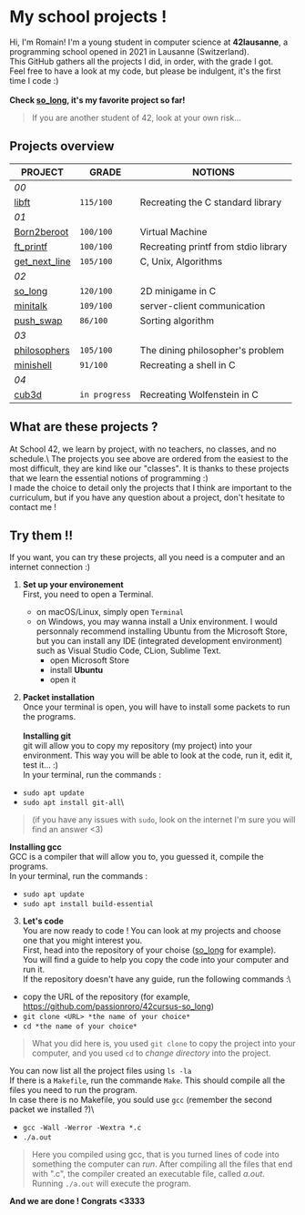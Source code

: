 # My school projects !

Hi, I'm Romain! I'm a young student in computer science at **42lausanne**, a programming school opened in 2021 in Lausanne (Switzerland).\
This GitHub gathers all the projects I did, in order, with the grade I got.\
Feel free to have a look at my code, but please be indulgent, it's the first time I code :)\
\
**Check [so_long](https://github.com/passionroro/42cursus-so_long), it's my favorite project so far!**
> If you are another student of 42, look at your own risk...

## Projects overview

|PROJECT |GRADE |NOTIONS |
|-----------|-------|-----------|
|_00_
|[libft](https://github.com/passionroro/42cursus-libft)	|`115/100` |Recreating the C standard library |
|_01_																						 
|[Born2beroot](https://github.com/passionroro/42cursus-Born2beroot) |`100/100` |Virtual Machine |
|[ft_printf](https://github.com/passionroro/42cursus-ft_printf)	 |`100/100` |Recreating printf from stdio library |
|[get_next_line](https://github.com/passionroro/42cursus-get_next_line)	 |`105/100`	|C, Unix, Algorithms |
|_02_          ||
|[so_long](https://github.com/passionroro/42cursus-so_long) |`120/100` |2D minigame in C |
|[minitalk](https://github.com/passionroro/42cursus-minitalk) |`109/100` |server-client communication |
|[push_swap](https://github.com/passionroro/42cursus-push_swap)	 |`86/100` |Sorting algorithm |
|_03_          ||
|[philosophers](https://github.com/passionroro/42cursus-philosophers) |`105/100` |The dining philosopher's problem |
|[minishell](https://github.com/passionroro/42cursus-minishell)	 |`91/100`	|Recreating a shell in C |
|_04_          ||
|[cub3d](https://github.com/passionroro/42cursus-cub3d) |`in progress` |Recreating Wolfenstein in C |


## What are these projects ?

At School 42, we learn by project, with no teachers, no classes, and no schedule.\ 
The projects you see above are ordered from the easiest to the most difficult, they are kind like our "classes". It is thanks to these projects that we learn the essential notions of programming :)\
I made the choice to detail only the projects that I think are important to the curriculum, but if you have any question about a project, don't hesitate to contact me !

## Try them !!

If you want, you can try these projects, all you need is a computer and an internet connection :)

1) **Set up your environement**\
First, you need to open a Terminal.
	- on macOS/Linux, simply open `Terminal`
	- on Windows, you may wanna install a Unix environment. I would personnaly recommend installing Ubuntu from the Microsoft Store, but you can install any IDE (integrated development environment) such as Visual Studio Code, CLion, Sublime Text.
		- open Microsoft Store
		- install **Ubuntu**
		- open it

2) **Packet installation**\
Once your terminal is open, you will have to install some packets to run the programs.\
\
**Installing git**\
git will allow you to copy my repository (my project) into your environment. This way you will be able to look at the code, run it, edit it, test it... :)\
In your terminal, run the commands : 
 - `sudo apt update`
 - `sudo apt install git-all`\
> (if you have any issues with `sudo`, look on the internet I'm sure you will find an answer <3)

**Installing gcc**\
GCC is a compiler that will allow you to, you guessed it, compile the programs.\
In your terminal, run the commands : 
 - `sudo apt update`
 - `sudo apt install build-essential`

3) **Let's code**\
You are now ready to code ! You can look at my projects and choose one that you might interest you.\
First, head into the repository of your choise ([so_long](https://github.com/passionroro/42cursus-so_long) for example).\
You will find a guide to help you copy the code into your computer and run it.\
If the repository doesn't have any guide, run the following commands :\
 - copy the URL of the repository (for example, https://github.com/passionroro/42cursus-so_long)
 - `git clone <URL> *the name of your choice*`
 - `cd *the name of your choice*`
> What you did here is, you used `git clone` to copy the project into your computer, and you used `cd` to *change directory* into the project.

You can now list all the  project files using `ls -la`\
If there is a `Makefile`, run the commande `Make`. This should compile all the files you need to run the program.\
In case there is no Makefile, you sould use `gcc` (remember the second packet we installed ?)\
 - `gcc -Wall -Werror -Wextra *.c`
 - `./a.out`
> Here you compiled using gcc, that is you turned lines of code into something the computer can *run*. After compiling all the files that end with ".c", the compiler created an executable file, called *a.out*. Running `./a.out` will execute the program.

**And we are done ! Congrats <3333**
